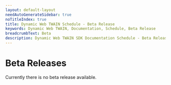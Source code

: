 ```yaml
---
layout: default-layout
needAutoGenerateSidebar: true
noTitleIndex: true
title: Dynamic Web TWAIN Schedule - Beta Release
keywords: Dynamic Web TWAIN, Documentation, Schedule, Beta Release
breadcrumbText: Beta
description: Dynamic Web TWAIN SDK Documentation Schedule - Beta Release Page
---
```


# Beta Releases

Currently there is no beta release available.
